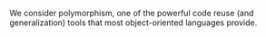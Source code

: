 We consider polymorphism, one of the powerful code reuse (and
generalization) tools that most object-oriented languages provide.
